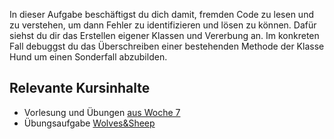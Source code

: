 In dieser Aufgabe beschäftigst du dich damit, fremden Code zu lesen und zu verstehen, um dann Fehler zu identifizieren und lösen zu können.
Dafür siehst du dir das Erstellen eigener Klassen und Vererbung an. Im konkreten Fall debuggst du das Überschreiben einer bestehenden Methode der Klasse Hund um einen Sonderfall abzubilden.

## Relevante Kursinhalte

- Vorlesung und Übungen [aus Woche 7](https://elearning.uni-regensburg.de/course/view.php?id=52262#sectionid-690335-title)
- Übungsaufgabe [Wolves&Sheep](https://oop-wintersemester-2021.github.io/AssignmentViewer-OOP/#OOP-Wintersemester-2021/U19-WolvesAndSheep)
